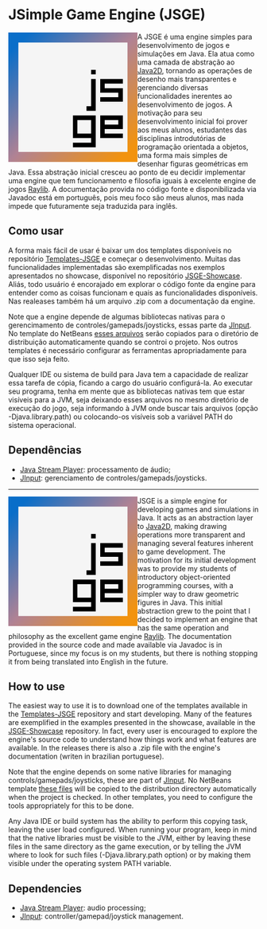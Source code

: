 # JSimple Game Engine (JSGE)

<img align="left" style="width:260px" src="https://github.com/davidbuzatto/JSGE/blob/master/resources/images/logoJSGE.png" width="288px">

A JSGE é uma engine simples para desenvolvimento de jogos e simulações em Java. Ela atua como uma camada de abstração ao [Java2D](https://docs.oracle.com/javase/tutorial/2d/index.html), tornando as operações de desenho mais transparentes e gerenciando diversas funcionalidades inerentes ao desenvolvimento de jogos. A motivação para seu desenvolvimento inicial foi prover aos meus alunos, estudantes das disciplinas introdutórias de programação orientada a objetos, uma forma mais simples de desenhar figuras geométricas em Java. Essa abstração inicial cresceu ao ponto de eu decidir implementar uma engine que tem funcionamento e filosofia iguais à excelente engine de jogos [Raylib](https://www.raylib.com). A documentação provida no código fonte e disponibilizada via Javadoc está em português, pois meu foco são meus alunos, mas nada impede que futuramente seja traduzida para inglês.

## Como usar
A forma mais fácil de usar é baixar um dos templates disponíveis no repositório [Templates-JSGE](https://github.com/davidbuzatto/Templates-JSGE) e começar o desenvolvimento. Muitas das funcionalidades implementadas são exemplificadas nos exemplos apresentados no showcase, disponível no repositório [JSGE-Showcase](https://github.com/davidbuzatto/JSGE-Showcase). Aliás, todo usuário é encorajado em explorar o código fonte da engine para entender como as coisas funcionam e quais as funcionalidades disponíveis. Nas realeases também há um arquivo .zip com a documentação da engine.

Note que a engine depende de algumas bibliotecas nativas para o gerencimamento de controles/gamepads/joysticks, essas parte da [JInput](https://jinput.github.io/jinput/). No template do NetBeans [esses arquivos](https://github.com/davidbuzatto/JSGE/tree/master/lib/jinput-2.0.10-natives-all) serão copiados para o diretório de distribuição automaticamente quando se controi o projeto. Nos outros templates é necessário configurar as ferramentas apropriadamente para que isso seja feito.

Qualquer IDE ou sistema de build para Java tem a capacidade de realizar essa tarefa de cópia, ficando a cargo do usuário configurá-la. Ao executar seu programa, tenha em mente que as bibliotecas nativas tem que estar visíveis para a JVM, seja deixando esses arquivos no mesmo diretório de execução do jogo, seja informando à JVM onde buscar tais arquivos (opção -Djava.library.path) ou colocando-os visíveis sob a variável PATH do sistema operacional.

## Dependências
- [Java Stream Player](https://github.com/goxr3plus/java-stream-player): processamento de áudio;
- [JInput](https://github.com/jinput/jinput): gerenciamento de controles/gamepads/joysticks.

---

<img align="left" style="width:260px" src="https://github.com/davidbuzatto/JSGE/blob/master/resources/images/logoJSGE.png" width="288px">

JSGE is a simple engine for developing games and simulations in Java. It acts as an abstraction layer to [Java2D](https://docs.oracle.com/javase/tutorial/2d/index.html), making drawing operations more transparent and managing several features inherent to game development. The motivation for its initial development was to provide my students of introductory object-oriented programming courses, with a simpler way to draw geometric figures in Java. This initial abstraction grew to the point that I decided to implement an engine that has the same operation and philosophy as the excellent game engine [Raylib](https://www.raylib.com). The documentation provided in the source code and made available via Javadoc is in Portuguese, since my focus is on my students, but there is nothing stopping it from being translated into English in the future.

## How to use
The easiest way to use it is to download one of the templates available in the [Templates-JSGE](https://github.com/davidbuzatto/Templates-JSGE) repository and start developing. Many of the features are exemplified in the examples presented in the showcase, available in the [JSGE-Showcase](https://github.com/davidbuzatto/JSGE-Showcase) repository. In fact, every user is encouraged to explore the engine's source code to understand how things work and what features are available. In the releases there is also a .zip file with the engine's documentation (writen in brazilian portuguese).

Note that the engine depends on some native libraries for managing controls/gamepads/joysticks, these are part of [JInput](https://jinput.github.io/jinput/). No NetBeans template [these files](https://github.com/davidbuzatto/JSGE/tree/master/lib/jinput-2.0.10-natives-all) will be copied to the distribution directory automatically when the project is checked. In other templates, you need to configure the tools appropriately for this to be done.

Any Java IDE or build system has the ability to perform this copying task, leaving the user load configured. When running your program, keep in mind that the native libraries must be visible to the JVM, either by leaving these files in the same directory as the game execution, or by telling the JVM where to look for such files (-Djava.library.path option) or by making them visible under the operating system PATH variable.

## Dependencies
- [Java Stream Player](https://github.com/goxr3plus/java-stream-player): audio processing;
- [JInput](https://github.com/jinput/jinput): controller/gamepad/joystick management.
